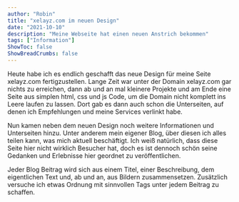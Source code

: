 ```yaml
---
author: "Robin"
title: "xelayz.com im neuen Design"
date: "2021-10-10"
description: "Meine Webseite hat einen neuen Anstrich bekommen"
tags: ["Information"]
ShowToc: false
ShowBreadCrumbs: false
---
```


Heute habe ich es endlich geschafft das neue Design für meine Seite xelayz.com fertigzustellen. Lange Zeit war unter der Domain xelayz.com gar nichts zu erreichen, dann ab und an mal kleinere Projekte und am Ende eine Seite aus simplen html, css und js Code, um die Domain nicht komplett ins Leere laufen zu lassen. Dort gab es dann auch schon die Unterseiten, auf denen ich Empfehlungen und meine Services verlinkt habe.

Nun kamen neben dem neuen Design noch weitere Informationen und Unterseiten hinzu. Unter anderem mein eigener Blog, über diesen ich alles teilen kann, was mich aktuell beschäftigt. Ich weiß natürlich, dass diese Seite hier nicht wirklich Besucher hat, doch es ist dennoch schön seine Gedanken und Erlebnisse hier geordnet zu veröffentlichen.

Jeder Blog Beitrag wird sich aus einem Titel, einer Beschreibung, dem eigentlichen Text und, ab und an, aus Bildern zusammensetzen. Zusätzlich versuche ich etwas Ordnung mit sinnvollen Tags unter jedem Beitrag zu schaffen.
